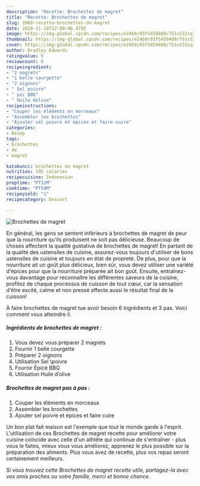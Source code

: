 ```yaml
---
description: "Recette: Brochettes de magret"
title: "Recette: Brochettes de magret"
slug: 2068-recette-brochettes-de-magret
date: 2020-11-18T22:00:06.479Z
image: https://img-global.cpcdn.com/recipes/e2468c93f5459409/751x532cq70/brochettes-de-magret-photo-principale-de-la-recette.jpg
thumbnail: https://img-global.cpcdn.com/recipes/e2468c93f5459409/751x532cq70/brochettes-de-magret-photo-principale-de-la-recette.jpg
cover: https://img-global.cpcdn.com/recipes/e2468c93f5459409/751x532cq70/brochettes-de-magret-photo-principale-de-la-recette.jpg
author: Bradley Edwards
ratingvalue: 5
reviewcount: 8
recipeingredient:
- "2 magrets"
- "1 belle courgette"
- "2 oignons"
- " Sel poivre"
- " pic BBQ"
- " Huile dolive"
recipeinstructions:
- "Couper les éléments en morceaux"
- "Assembler les brochettes"
- "Ajouter sel poivre et épices et faire cuire"
categories:
- Resep
tags:
- brochettes
- de
- magret

katakunci: brochettes de magret 
nutrition: 195 calories
recipecuisine: Indonesian
preptime: "PT32M"
cooktime: "PT59M"
recipeyield: "1"
recipecategory: Dessert

---
```



![Brochettes de magret](https://img-global.cpcdn.com/recipes/e2468c93f5459409/751x532cq70/brochettes-de-magret-photo-principale-de-la-recette.jpg)

En général, les gens se sentent inférieurs à brochettes de magret de peur que la nourriture qu'ils produisent ne soit pas délicieuse. Beaucoup de choses affectent la qualité gustative de brochettes de magret! En partant de la qualité des ustensiles de cuisine, assurez-vous toujours d'utiliser de bons ustensiles de cuisine et toujours en état de propreté. De plus, pour que la nourriture ait un goût plus délicieux, bien sûr, vous devez utiliser une variété d'épices pour que la nourriture préparée ait bon goût. Ensuite, entraînez-vous davantage pour reconnaître les différentes saveurs de la cuisine, profitez de chaque processus de cuisson de tout cœur, car la sensation d'être excité, calme et non pressé affecte aussi le résultat final de la cuisson!

<!--inarticleads1-->

À faire brochettes de magret tue avoir besoin 6 Ingrédients et 3 pas. Voici comment vous atteindre il.

##### Ingrédients de brochettes de magret :

1. Vous devez vous préparer 2 magrets
1. Fournir 1 belle courgette
1. Préparer 2 oignons
1. Utilisation  Sel \poivre
1. Fournir  Épicé BBQ
1. Utilisation  Huile d’olive




<!--inarticleads2-->

##### Brochettes de magret pas à pas :

1. Couper les éléments en morceaux
1. Assembler les brochettes
1. Ajouter sel poivre et épices et faire cuire




<!--inarticleads1-->

<p>
Un bon plat fait maison est l'exemple que tout le monde garde à l'esprit. L'utilisation de ces Brochettes de magret recette pour améliorer votre cuisine coïncide avec celle d'un athlète qui continue de s'entraîner - plus vous le faites, mieux vous vous améliorez, apprenez le plus possible sur la préparation des aliments. Plus vous avez de recette, plus vos repas seront certainement meilleurs.
</p>

<p>
<i>Si vous trouvez cette Brochettes de magret recette utile, partagez-la avec vos amis proches ou votre famille, merci et bonne chance.</i>
</p>
